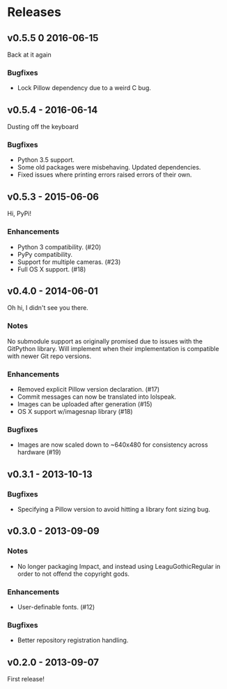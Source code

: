 Releases
========

v0.5.5 0 2016-06-15
-------------------
Back at it again

### Bugfixes

* Lock Pillow dependency due to a weird C bug.

v0.5.4 - 2016-06-14
-------------------
Dusting off the keyboard

### Bugfixes

* Python 3.5 support.
* Some old packages were misbehaving. Updated dependencies.
* Fixed issues where printing errors raised errors of their own.

v0.5.3 - 2015-06-06
-------------------
Hi, PyPi!

### Enhancements

* Python 3 compatibility. (#20)
* PyPy compatibility.
* Support for multiple cameras. (#23)
* Full OS X support. (#18)


v0.4.0 - 2014-06-01
-------------------
Oh hi, I didn't see you there.

### Notes
No submodule support as originally promised due to issues with the GitPython library. Will implement when their implementation is compatible with newer Git repo versions.

### Enhancements
* Removed explicit Pillow version declaration. (#17)
* Commit messages can now be translated into lolspeak.
* Images can be uploaded after generation (#15)
* OS X support w/imagesnap library (#18)

### Bugfixes
* Images are now scaled down to ~640x480 for consistency across hardware (#19)

v0.3.1 - 2013-10-13
-------------------

### Bugfixes
* Specifying a Pillow version to avoid hitting a library font sizing bug.

v0.3.0 - 2013-09-09
-------------------

### Notes
* No longer packaging Impact, and instead using LeaguGothicRegular in order to not offend the copyright gods.

### Enhancements
* User-definable fonts. (#12)

### Bugfixes
* Better repository registration handling.

v0.2.0 - 2013-09-07
-----------------
First release!
